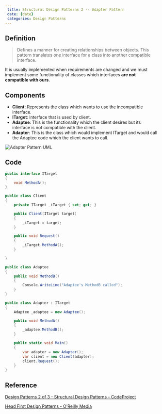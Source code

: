```yaml
---
 title: Structural Design Patterns 2 -- Adapter Pattern
 date: {date}
 categories: Design Patterns
---
```


## Definition

>Defines a manner for creating relationships between objects. This pattern translates one interface for a class into another compatible interface.

It is usually implemented when requirements are changed and we must implement some functionality of classes which interfaces __are not compatible with ours__.

## Components

* __Client__: Represents the class which wants to use the incompatible interface.
* __ITarget__: Interface that is used by client.
* __Adaptee__: This is the functionality which the client desires but its interface is not compatible with the client.
* __Adapter__: This is the class which would implement ITarget and would call the Adaptee code which the client wants to call.

![Adapter Pattern UML](https://www.codeproject.com/KB/architecture/774259/extracted-png-image2.png)

<!-- More -->
## Code

```cs
public interface ITarget
{
    void MethodA();
}

public class Client
{
    private ITarget _iTarget { set; get; }

    public Client(ITarget target)
    {
        _iTarget = target;
    }

    public void Request()
    {
        _iTarget.MethodA();
    }

}

public class Adaptee
{
    public void MethodB()
    {
        Console.WriteLine("Adaptee's MethodB called");
    }
}

public class Adapter : ITarget
{
    Adaptee _adaptee = new Adaptee();

    public void MethodA()
    {
        _adaptee.MethodB();
    }

    public static void Main()
    {
        var adapter = new Adapter();
        var client = new Client(adapter);
        client.Request();
    }
}
```

## Reference

[Design Patterns 2 of 3 - Structural Design Patterns - CodeProject](https://www.codeproject.com/Articles/438922/Design-Patterns-of-Structural-Design-Patterns)

[Head First Design Patterns - O'Reilly Media](https://www.google.com.au/url?sa=t&rct=j&q=&esrc=s&source=web&cd=1&ved=0ahUKEwjE74WWy7rTAhVEppQKHfqGAjoQFggiMAA&url=http%3A%2F%2Fshop.oreilly.com%2Fproduct%2F9780596007126.do&usg=AFQjCNF91VIwQIeGyXH4xU67GibpAiRKRA&sig2=YcwhV4RTfJRpzWn3xsIcoA)
